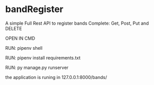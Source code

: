 # bandRegister



A simple  Full Rest API to register bands 
Complete: Get, Post, Put and DELETE






OPEN IN CMD 

RUN: pipenv shell 


RUN: pipenv install requirements.txt 


RUN: py manage.py runserver 



the application is runing in 127.0.0.1:8000/bands/
